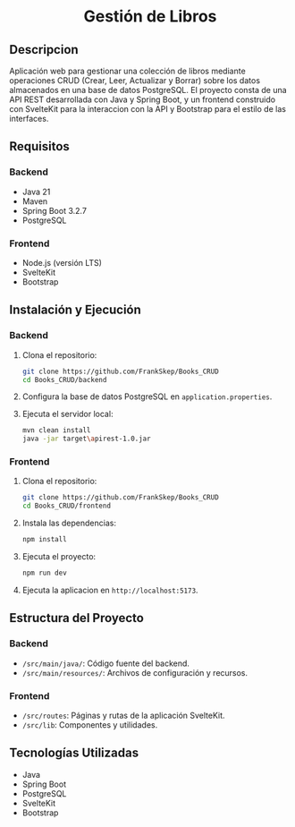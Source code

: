 # <div align="center">Gestión de Libros</div>

## Descripcion

Aplicación web para gestionar una colección de libros mediante operaciones CRUD (Crear, Leer, Actualizar y Borrar) sobre los datos almacenados en una base de datos PostgreSQL. El proyecto consta de una API REST desarrollada con Java y Spring Boot, y un frontend construido con SvelteKit para la interaccion con la API y Bootstrap para el estilo de las interfaces.

## Requisitos

### Backend
- Java 21
- Maven
- Spring Boot 3.2.7
- PostgreSQL

### Frontend
- Node.js (versión LTS)
- SvelteKit
- Bootstrap

## Instalación y Ejecución

### Backend

1. Clona el repositorio:
    ```sh
    git clone https://github.com/FrankSkep/Books_CRUD
    cd Books_CRUD/backend
    ```

2. Configura la base de datos PostgreSQL en `application.properties`.

3. Ejecuta el servidor local:
    ```sh
    mvn clean install
    java -jar target\apirest-1.0.jar
    ```

### Frontend

1. Clona el repositorio:
    ```sh
    git clone https://github.com/FrankSkep/Books_CRUD
    cd Books_CRUD/frontend
    ```

2. Instala las dependencias:
    ```sh
    npm install
    ```

3. Ejecuta el proyecto:
    ```sh
    npm run dev
    ```

4. Ejecuta la aplicacion en `http://localhost:5173`.

## Estructura del Proyecto

### Backend
- `/src/main/java/`: Código fuente del backend.
- `/src/main/resources/`: Archivos de configuración y recursos.

### Frontend
- `/src/routes`: Páginas y rutas de la aplicación SvelteKit.
- `/src/lib`: Componentes y utilidades.

## Tecnologías Utilizadas
- Java
- Spring Boot
- PostgreSQL
- SvelteKit
- Bootstrap
